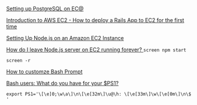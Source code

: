 [Setting up PostgreSQL on EC@](https://github.com/snowplow/snowplow/wiki/Setting-up-PostgreSQL)


[Introduction to AWS EC2 - How to deploy a Rails App to EC2 for the first time](https://www.youtube.com/watch?v=jFBbcleSPoY)



[Setting Up Node.js on an Amazon EC2 Instance](https://docs.aws.amazon.com/sdk-for-javascript/v2/developer-guide/setting-up-node-on-ec2-instance.html)


[How do I leave Node.js server on EC2 running forever?
](https://stackoverflow.com/questions/26245942/how-do-i-leave-node-js-server-on-ec2-running-forever)
`screen npm start`

`screen -r`


[How to customze Bash Prompt](https://www.howtogeek.com/307701/how-to-customize-and-colorize-your-bash-prompt/)

[Bash users: What do you have for your $PS1?](https://www.reddit.com/r/programming/comments/697cu/bash_users_what_do_you_have_for_your_ps1/)

```
export PS1='\[\e]0;\w\a\]\n\[\e[32m\]\u@\h: \[\e[33m\]\w\[\e[0m\]\n\$ '
```